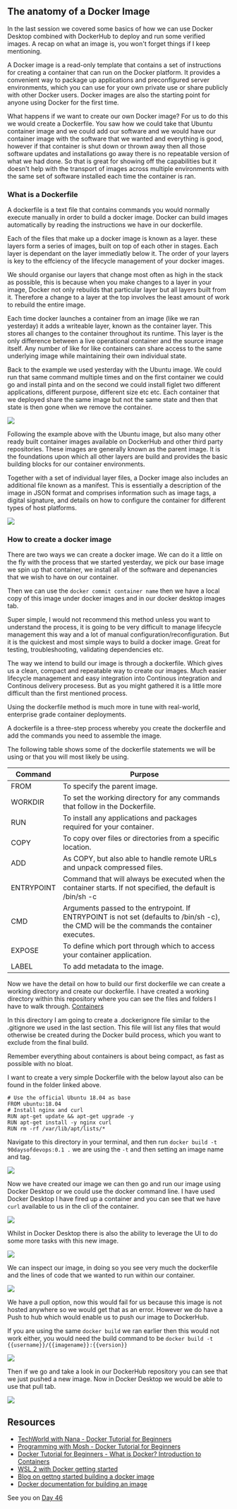 ## The anatomy of a Docker Image

In the last session we covered some basics of how we can use Docker Desktop combined with DockerHub to deploy and run some verified images. A recap on what an image is, you won't forget things if I keep mentioning. 

A Docker image is a read-only template that contains a set of instructions for creating a container that can run on the Docker platform. It provides a convenient way to package up applications and preconfigured server environments, which you can use for your own private use or share publicly with other Docker users. Docker images are also the starting point for anyone using Docker for the first time.

What happens if we want to create our own Docker image? For us to do this we would create a Dockerfile. You saw how we could take that Ubuntu container image and we could add our software and we would have our container image with the software that we wanted and everything is good, however if that container is shut down or thrown away then all those software updates and installations go away there is no repeatable version of what we had done. So that is great for showing off the capabilities but it doesn't help with the transport of images across multiple environments with the same set of software installed each time the container is ran. 

### What is a Dockerfile 

A dockerfile is a text file that contains commands you would normally execute manually in order to build a docker image. Docker can build images automatically by reading the instructions we have in our dockerfile.

Each of the files that make up a docker image is known as a layer. these layers form a series of images, built on top of each other in stages. Each layer is dependant on the layer immediatly below it. The order of your layers is key to the effciency of the lifecycle management of your docker images. 

We should organise our layers that change most often as high in the stack as possible, this is because when you make changes to a layer in your image, Docker not only rebuilds that particular layer but all layers built from it. Therefore a change to a layer at the top involves the least amount of work to rebuild the entire image. 

Each time docker launches a container from an image (like we ran yesterday) it adds a writeable layer, known as the container layer. This stores all changes to the container throughout its runtime. This layer is the only difference between a live operational container and the source image itself. Any number of like for like containers can share access to the same underlying image while maintaining their own individual state. 

Back to the example we used yesterday with the Ubuntu image. We could run that same command multiple times and on the first container we could go and install pinta and on the second we could install figlet two different applications, different purpose, different size etc etc. Each container that we deployed share the same image but not the same state and then that state is then gone when we remove the container. 

![](Images/Day45_Containers1.png)

Following the example above with the Ubuntu image, but also many other ready built container images available on DockerHub and other third party repositories. These images are generally known as the parent image. It is the foundations upon which all other layers are build and provides the basic building blocks for our container environments. 

Together with a set of individual layer files, a Docker image also includes an additional file known as a manifest. This is essentially a description of the image in JSON format and comprises information such as image tags, a digital signature, and details on how to configure the container for different types of host platforms.

![](Images/Day45_Containers2.png)

### How to create a docker image 

 There are two ways we can create a docker image. We can do it a little on the fly with the process that we started yesterday, we pick our base image we spin up that container, we install all of the software and depenancies that we wish to have on our container. 

 Then we can use the `docker commit container name` then we have a local copy of this image under docker images and in our docker desktop images tab. 

 Super simple, I would not recommend this method unless you want to understand the process, it is going to be very difficult to manage lifecycle management this way and a lot of manual configuration/reconfiguration. But it is the quickest and most simple ways to build a docker image. Great for testing, troubleshooting, validating dependencies etc. 

The way we intend to build our image is through a dockerfile. Which gives us a clean, compact and repeatable way to create our images. Much easier lifecycle management and easy integration into Continous integration and Continous delivery procesess. But as you might gathered it is a little more difficult than the first mentioned process. 

Using the dockerfile method is much more in tune with real-world, enterprise grade container deployments. 

A dockerfile is a three-step process whereby you create the dockerfile and add the commands you need to assemble the image. 

The following table shows some of the dockerfile statements we will be using or that you will most likely be using. 

| Command    | Purpose                                                                                                                                     |
| ---------- | ------------------------------------------------------------------------------------------------------------------------------------------- |
| FROM       | To specify the parent image.                                                                                                                |
| WORKDIR    | To set the working directory for any commands that follow in the Dockerfile.                                                                |
| RUN        | To install any applications and packages required for your container.                                                                       |
| COPY       | To copy over files or directories from a specific location.                                                                                 |
| ADD        | As COPY, but also able to handle remote URLs and unpack compressed files.                                                                   |
| ENTRYPOINT | Command that will always be executed when the container starts. If not specified, the default is /bin/sh -c                                 |
| CMD        | Arguments passed to the entrypoint. If ENTRYPOINT is not set (defaults to /bin/sh -c), the CMD will be the commands the container executes. |
| EXPOSE     | To define which port through which to access your container application.                                                                    |
| LABEL      | To add metadata to the image.                                                                                                               |


Now we have the detail on how to build our first dockerfile we can create a working directory and create our dockerfile. I have created a working directory within this repository where you can see the files and folders I have to walk through. [Containers](Days/Containers)

In this directory I am going to create a .dockerignore file similar to the .gitignore we used in the last section. This file will list any files that would otherwise be created during the Docker build process, which you want to exclude from the final build.

Remember everything about containers is about being compact, as fast as possible with no bloat. 

I want to create a very simple Dockerfile with the below layout also can be found in the folder linked above. 

```
# Use the official Ubuntu 18.04 as base
FROM ubuntu:18.04
# Install nginx and curl
RUN apt-get update && apt-get upgrade -y
RUN apt-get install -y nginx curl
RUN rm -rf /var/lib/apt/lists/*
```

Navigate to this directory in your terminal, and then run `docker build -t 90daysofdevops:0.1 .` we are using the `-t` and then setting an image name and tag. 

![](Images/Day45_Containers3.png)

Now we have created our image we can then go and run our image using Docker Desktop or we could use the docker command line. I have used Docker Desktop I have fired up a container and you can see that we have `curl` available to us in the cli of the container. 

![](Images/Day45_Containers4.png)

Whilst in Docker Desktop there is also the ability to leverage the UI to do some more tasks with this new image. 

![](Images/Day45_Containers5.png)

We can inspect our image, in doing so you see very much the dockerfile and the lines of code that we wanted to run within our container. 

![](Images/Day45_Containers6.png)

We have a pull option, now this would fail for us because this image is not hosted anywhere so we would get that as an error. However we do have a Push to hub which would enable us to push our image to DockerHub. 

If you are using the same `docker build` we ran earlier then this would not work either, you would need the build command to be `docker build -t {{username}}/{{imagename}}:{{version}}`

![](Images/Day45_Containers7.png)

Then if we go and take a look in our DockerHub repository you can see that we just pushed a new image. Now in Docker Desktop we would be able to use that pull tab. 

![](Images/Day45_Containers8.png)


## Resources 

- [TechWorld with Nana - Docker Tutorial for Beginners](https://www.youtube.com/watch?v=3c-iBn73dDE)
- [Programming with Mosh - Docker Tutorial for Beginners](https://www.youtube.com/watch?v=pTFZFxd4hOI)
- [Docker Tutorial for Beginners - What is Docker? Introduction to Containers](https://www.youtube.com/watch?v=17Bl31rlnRM&list=WL&index=128&t=61s)
- [WSL 2 with Docker getting started](https://www.youtube.com/watch?v=5RQbdMn04Oc)
- [Blog on gettng started building a docker image](https://stackify.com/docker-build-a-beginners-guide-to-building-docker-images/)
- [Docker documentation for building an image](https://docs.docker.com/develop/develop-images/dockerfile_best-practices/)

See you on [Day 46](day46.md) 